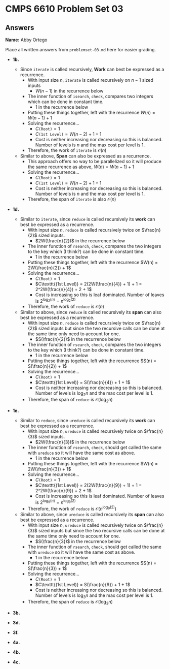 # CMPS 6610 Problem Set 03
## Answers

**Name:** Abby Ortego


Place all written answers from `problemset-03.md` here for easier grading.


- **1b.**
    - Since `iterate` is called recursively, **Work** can best be expressed as a recurrence.
        - With input size $n$, `iterate` is called recursively on $n-1$ sized inputs 
            - $W(n-1)$ in the recurrence below
        - The inner function of `isearch`, `check`, compares two integers which can be done in constant time.
            - $1$ in the recurrence below
        - Putting these things together, left with the recurrence $W(n) = W(n-1) + 1$
        - Solving the recurrence...
            - $C\texttt{(Root)} = 1$
            - $C\texttt{(1st Level)} = W(n-2) + 1 + 1$
            - Cost is neither increasing nor decreasing so this is balanced. Number of levels is $n$ and the max cost per level is $1$.
        - Therefore, the work of `iterate` is $\mathcal{O}(n)$
    - Similar to above, **Span** can also be expressed as a recurrence. 
        - This approach offers no way to be parallelized so it will produce the same recurrence as above, $W(n) = W(n-1) + 1$
        - Solving the recurrence...
            - $C\texttt{(Root)} = 1$
            - $C\texttt{(1st Level)} = W(n-2) + 1 + 1$
            - Cost is neither increasing nor decreasing so this is balanced. Number of levels is $n$ and the max cost per level is $1$.
        - Therefore, the span of `iterate` is also $\mathcal{O}(n)$


- **1d.**
    - Similar to `iterate`, since `reduce` is called recursively its **work** can best be expressed as a recurrence. 
        - With input size $n$, `reduce` is called recursively twice on $\frac{n}{2}$ sized inputs. 
            - $2W(\frac{n}{2})$ in the recurrence below
        - The inner function of `rsearch`, `check`, compares the two integers to the key which (I think?) can be done in constant time. 
            - $1$ in the recurrence below
        - Putting these things together, left with the recurrence $W(n) = 2W(\frac{n}{2}) + 1$
        - Solving the recurrence...
            - $C\texttt{(Root)} = 1$
            - $C\texttt{(1st Level)} = 2(2W(\frac{n}{4}) + 1) + 1 = 2^2W(\frac{n}{4}) + 2 + 1$
            - Cost is increasing so this is leaf dominated. Number of leaves is $2^{\log_2(n)} = n^{\log_2(2)}$
        - Therefore, the work of `reduce` is $\mathcal{O}(n)$
    - Similar to above, since `reduce` is called recursively its **span** can also best be expressed as a recurrence. 
        - With input size $n$, `reduce` is called recursively twice on $\frac{n}{2}$ sized inputs but since the two recursive calls can be done at the same time only need to account for one.  
            - $S(\frac{n}{2})$ in the recurrence below
        - The inner function of `rsearch`, `check`, compares the two integers to the key which (I think?) can be done in constant time. 
            - $1$ in the recurrence below
        - Putting these things together, left with the recurrence $S(n) = S(\frac{n}{2}) + 1$
        - Solving the recurrence...
            - $C\texttt{(Root)} = 1$
            - $C\texttt{(1st Level)} = S(\frac{n}{4}) + 1 + 1$
            - Cost is neither increasing nor decreasing so this is balanced. Number of levels is $\log_2 n$ and the max cost per level is $1$.
        - Therefore, the span of `reduce` is $\mathcal{O}(\log_2 n)$


- **1e.**
    - Similar to `reduce`, since `ureduce` is called recursively its **work** can best be expressed as a recurrence. 
        - With input size $n$, `ureduce` is called recursively twice on $\frac{n}{3}$ sized inputs. 
            - $2W(\frac{n}{3})$ in the recurrence below
        - The inner function of `rsearch`, `check`, should get called the same with `ureduce` so it will have the same cost as above. 
            - $1$ in the recurrence below
        - Putting these things together, left with the recurrence $W(n) = 2W(\frac{n}{3}) + 1$
        - Solving the recurrence...
            - $C\texttt{(Root)} = 1$
            - $C\texttt{(1st Level)} = 2(2W(\frac{n}{9}) + 1) + 1 = 2^2W(\frac{n}{9}) + 2 + 1$
            - Cost is increasing so this is leaf dominated. Number of leaves is $2^{\log_9(n)} = n^{\log_9(2)}$
        - Therefore, the work of `reduce` is $\mathcal{O}(n^{\log_9(2)})$
    - Similar to above, since `ureduce` is called recursively its **span** can also best be expressed as a recurrence. 
        - With input size $n$, `ureduce` is called recursively twice on $\frac{n}{3}$ sized inputs but since the two recursive calls can be done at the same time only need to account for one.  
            - $S(\frac{n}{3})$ in the recurrence below
        - The inner function of `rsearch`, `check`, should get called the same with `ureduce` so it will have the same cost as above.
            - $1$ in the recurrence below
        - Putting these things together, left with the recurrence $S(n) = S(\frac{n}{3}) + 1$
        - Solving the recurrence...
            - $C\texttt{(Root)} = 1$
            - $C\texttt{(1st Level)} = S(\frac{n}{9}) + 1 + 1$
            - Cost is neither increasing nor decreasing so this is balanced. Number of levels is $\log_3 n$ and the max cost per level is $1$.
        - Therefore, the span of `reduce` is $\mathcal{O}(\log_3 n)$



- **3b.**




- **3d.**





- **3f.**




- **4a.**




- **4b.**





- **4c.**




